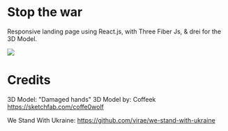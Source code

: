 # Stop the war

Responsive landing page using React.js, with Three Fiber Js, &  drei for the 3D Model. 

<p>
    <img src="https://i.imgur.com/XzR8muH.png" width="auto" height="auto" />
</p>

# Credits

3D Model: "Damaged hands" 3D Model by: Coffeek https://sketchfab.com/coffe0wolf

We Stand With Ukraine: https://github.com/virae/we-stand-with-ukraine
